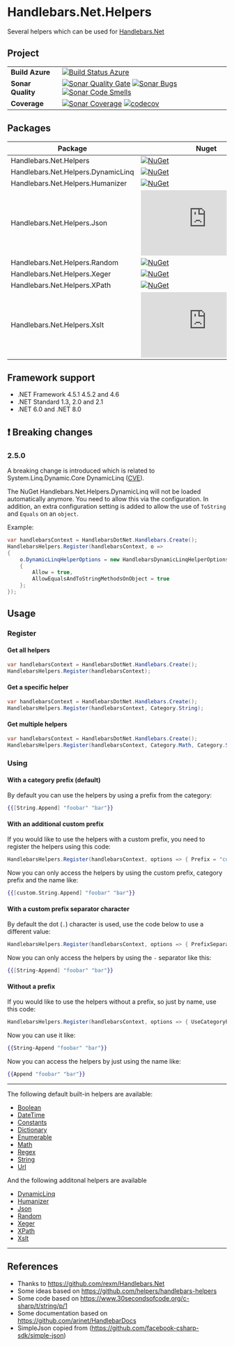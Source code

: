 # Handlebars.Net.Helpers
Several helpers which can be used for [Handlebars.Net](https://github.com/rexm/Handlebars.Net)

## Project
| | |
| --- | --- |
| **Build Azure** | [![Build Status Azure](https://dev.azure.com/stef/Handlebars.Net.Helpers/_apis/build/status/CI?branchName=master)](https://dev.azure.com/stef/Handlebars.Net.Helpers/_build/latest?definitionId=36&branchName=master) |
| **Sonar Quality** | [![Sonar Quality Gate](https://sonarcloud.io/api/project_badges/measure?project=Handlebars.Net.Helpers&metric=alert_status)](https://sonarcloud.io/project/issues?id=Handlebars.Net.Helpers) [![Sonar Bugs](https://sonarcloud.io/api/project_badges/measure?project=Handlebars.Net.Helpers&metric=bugs)](https://sonarcloud.io/project/issues?id=Handlebars.Net.Helpers&resolved=false&types=BUG) [![Sonar Code Smells](https://sonarcloud.io/api/project_badges/measure?project=Handlebars.Net.Helpers&metric=code_smells)](https://sonarcloud.io/project/issues?id=Handlebars.Net.Helpers&resolved=false&types=CODE_SMELL)|
| **Coverage** | [![Sonar Coverage](https://sonarcloud.io/api/project_badges/measure?project=Handlebars.Net.Helpers&metric=coverage)](https://sonarcloud.io/component_measures?id=Handlebars.Net.Helpers&metric=coverage) [![codecov](https://codecov.io/gh/StefH/Handlebars.Net.Helpers/branch/master/graph/badge.svg)](https://codecov.io/gh/StefH/Handlebars.Net.Helpers) |

## Packages

| Package | Nuget | MyGet [:information_source:](https://github.com/StefH/Handlebars.Net.Helpers/wiki/MyGet) |
| --- | --- | --- |
| Handlebars.Net.Helpers |[![NuGet](https://img.shields.io/nuget/v/Handlebars.Net.Helpers)](https://www.nuget.org/packages/Handlebars.Net.Helpers) | [![MyGet](https://img.shields.io/myget/handlebars_net_helpers/vpre/Handlebars.Net.Helpers?label=MyGet)](https://www.myget.org/feed/handlebars_net_helpers/package/nuget/Handlebars.Net.Helpers)|
| Handlebars.Net.Helpers.DynamicLinq |[![NuGet](https://img.shields.io/nuget/v/Handlebars.Net.Helpers.DynamicLinq)](https://www.nuget.org/packages/Handlebars.Net.Helpers.DynamicLinq) | [![MyGet](https://img.shields.io/myget/handlebars_net_helpers/vpre/Handlebars.Net.Helpers.DynamicLinq?label=MyGet)](https://www.myget.org/feed/handlebars_net_helpers/package/nuget/Handlebars.Net.Helpers.DynamicLinq)|
| Handlebars.Net.Helpers.Humanizer |[![NuGet](https://img.shields.io/nuget/v/Handlebars.Net.Helpers.Humanizer)](https://www.nuget.org/packages/Handlebars.Net.Helpers.Humanizer) | [![MyGet](https://img.shields.io/myget/handlebars_net_helpers/vpre/Handlebars.Net.Helpers.Humanizer?label=MyGet)](https://www.myget.org/feed/handlebars_net_helpers/package/nuget/Handlebars.Net.Helpers.Humanizer)|
| Handlebars.Net.Helpers.Json |[![NuGet](https://img.shields.io/nuget/v/Handlebars.Net.Helpers.Json)](https://www.nuget.org/packages/Handlebars.Net.Helpers.Json) | [![MyGet](https://img.shields.io/myget/handlebars_net_helpers/vpre/Handlebars.Net.Helpers.Json?label=MyGet)](https://www.myget.org/feed/handlebars_net_helpers/package/nuget/Handlebars.Net.Helpers.Json)|
| Handlebars.Net.Helpers.Random |[![NuGet](https://img.shields.io/nuget/v/Handlebars.Net.Helpers.Random)](https://www.nuget.org/packages/Handlebars.Net.Helpers.Random) | [![MyGet](https://img.shields.io/myget/handlebars_net_helpers/vpre/Handlebars.Net.Helpers.Random?label=MyGet)](https://www.myget.org/feed/handlebars_net_helpers/package/nuget/Handlebars.Net.Helpers.Random)|
| Handlebars.Net.Helpers.Xeger |[![NuGet](https://img.shields.io/nuget/v/Handlebars.Net.Helpers.Xeger)](https://www.nuget.org/packages/Handlebars.Net.Helpers.Xeger) | [![MyGet](https://img.shields.io/myget/handlebars_net_helpers/vpre/Handlebars.Net.Helpers.Xeger?label=MyGet)](https://www.myget.org/feed/handlebars_net_helpers/package/nuget/Handlebars.Net.Helpers.Xeger)|
| Handlebars.Net.Helpers.XPath |[![NuGet](https://img.shields.io/nuget/v/Handlebars.Net.Helpers.XPath)](https://www.nuget.org/packages/Handlebars.Net.Helpers.XPath) | [![MyGet](https://img.shields.io/myget/handlebars_net_helpers/vpre/Handlebars.Net.Helpers.XPath?label=MyGet)](https://www.myget.org/feed/handlebars_net_helpers/package/nuget/Handlebars.Net.Helpers.XPath)|
| Handlebars.Net.Helpers.Xslt |[![NuGet](https://img.shields.io/nuget/v/Handlebars.Net.Helpers.Xslt)](https://www.nuget.org/packages/Handlebars.Net.Helpers.Xslt) | [![MyGet](https://img.shields.io/myget/handlebars_net_helpers/vpre/Handlebars.Net.Helpers.Xslt?label=MyGet)](https://www.myget.org/feed/handlebars_net_helpers/package/nuget/Handlebars.Net.Helpers.Xslt)|

## Framework support
- .NET Framework 4.5.1 4.5.2 and 4.6
- .NET Standard 1.3, 2.0 and 2.1
- .NET 6.0 and .NET 8.0

## :exclamation: Breaking changes

### 2.5.0
A breaking change is introduced which is related to System.Linq.Dynamic.Core DynamicLinq ([CVE](https://github.com/zzzprojects/System.Linq.Dynamic.Core/issues/867)).

The NuGet Handlebars.Net.Helpers.DynamicLinq will not be loaded automatically anymore.
You need to allow this via the configuration.
In addition, an extra configuration setting is added to allow the use of `ToString` and `Equals` on an `object`.

Example:
``` c#
var handlebarsContext = HandlebarsDotNet.Handlebars.Create();
HandlebarsHelpers.Register(handlebarsContext, o =>
{
    o.DynamicLinqHelperOptions = new HandlebarsDynamicLinqHelperOptions
    {
        Allow = true,
        AllowEqualsAndToStringMethodsOnObject = true
    };
});
```

## Usage

### Register

#### Get all helpers
``` c#
var handlebarsContext = HandlebarsDotNet.Handlebars.Create();
HandlebarsHelpers.Register(handlebarsContext);
```

#### Get a specific helper
``` c#
var handlebarsContext = HandlebarsDotNet.Handlebars.Create();
HandlebarsHelpers.Register(handlebarsContext, Category.String);
```

#### Get multiple helpers
``` c#
var handlebarsContext = HandlebarsDotNet.Handlebars.Create();
HandlebarsHelpers.Register(handlebarsContext, Category.Math, Category.String);
```

### Using

#### With a category prefix (default)
By default you can use the helpers by using a prefix from the category:
``` handlebars
{{[String.Append] "foobar" "bar"}}
```

#### With an additional custom prefix
If you would like to use the helpers with a custom prefix, you need to register the helpers using this code:
``` c#
HandlebarsHelpers.Register(handlebarsContext, options => { Prefix = "custom"; });
```

Now you can only access the helpers by using the custom prefix, category prefix and the name like:
```handlebars
{{[custom.String.Append] "foobar" "bar"}}
```

#### With a custom prefix separator character
By default the dot (`.`) character is used, use the code below to use a different value:

``` c#
HandlebarsHelpers.Register(handlebarsContext, options => { PrefixSeparator = "-"; });
```

Now you can only access the helpers by using the `-` separator like this:
```handlebars
{{[String-Append] "foobar" "bar"}}
```

#### Without a prefix
If you would like to use the helpers without a prefix, so just by name, use this code:
``` c#
HandlebarsHelpers.Register(handlebarsContext, options => { UseCategoryPrefix = false; });
```

Now you can use it like:
``` handlebars
{{String-Append "foobar" "bar"}}
```

Now you can access the helpers by just using the name like:
```handlebars
{{Append "foobar" "bar"}}
```

---

The following default built-in helpers are available:
- [Boolean](https://github.com/StefH/Handlebars.Net.Helpers/wiki/Boolean)
- [DateTime](https://github.com/StefH/Handlebars.Net.Helpers/wiki/DateTime)
- [Constants](https://github.com/StefH/Handlebars.Net.Helpers/wiki/Constants) 
- [Dictionary](https://github.com/StefH/Handlebars.Net.Helpers/wiki/Dictionary)
- [Enumerable](https://github.com/StefH/Handlebars.Net.Helpers/wiki/Enumerable)
- [Math](https://github.com/StefH/Handlebars.Net.Helpers/wiki/Math)
- [Regex](https://github.com/StefH/Handlebars.Net.Helpers/wiki/Regex)
- [String](https://github.com/StefH/Handlebars.Net.Helpers/wiki/String)
- [Url](https://github.com/StefH/Handlebars.Net.Helpers/wiki/Url)

And the following additonal helpers are available
- [DynamicLinq](https://github.com/Handlebars-Net/Handlebars.Net.Helpers/wiki/DynamicLinq)
- [Humanizer](https://github.com/Handlebars-Net/Handlebars.Net.Helpers/wiki/Humanizer)
- [Json](https://github.com/Handlebars-Net/Handlebars.Net.Helpers/wiki/Json)
- [Random](https://github.com/Handlebars-Net/Handlebars.Net.Helpers/wiki/Random)
- [Xeger](https://github.com/Handlebars-Net/Handlebars.Net.Helpers/wiki/Xeger)
- [XPath](https://github.com/Handlebars-Net/Handlebars.Net.Helpers/wiki/XPath)
- [Xslt](https://github.com/Handlebars-Net/Handlebars.Net.Helpers/wiki/Xslt)

---
## References
- Thanks to https://github.com/rexm/Handlebars.Net
- Some ideas based on https://github.com/helpers/handlebars-helpers
- Some code based on https://www.30secondsofcode.org/c-sharp/t/string/p/1
- Some documentation based on https://github.com/arinet/HandlebarDocs
- SimpleJson copied from (https://github.com/facebook-csharp-sdk/simple-json)